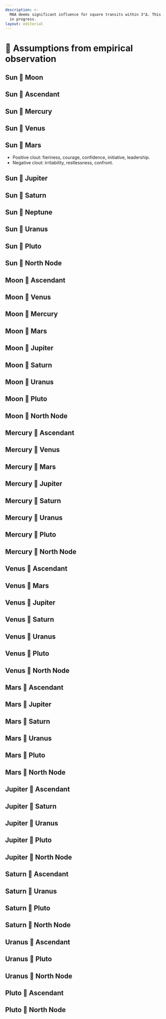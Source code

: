 ```yaml
---
description: >-
  MAA deems significant influence for square transits within 3°Δ. This is a work
  in progress.
layout: editorial
---
```


# 🧐 Assumptions from empirical observation

## Sun 🔲 Moon

## Sun 🔲 Ascendant

## Sun 🔲 Mercury

## Sun 🔲 Venus

## Sun 🔲 Mars

* Positive clout: fieriness,  courage, confidence, initiative, leadership.
* Negative clout: irritability, restlessness, confront.&#x20;

## Sun 🔲 Jupiter



## Sun 🔲 Saturn



## Sun 🔲 Neptune



## Sun 🔲 Uranus



## Sun 🔲 Pluto



## Sun 🔲 North Node

## Moon 🔲 Ascendant

## Moon 🔲 Venus

## Moon 🔲 Mercury

## Moon 🔲 Mars

## Moon 🔲 Jupiter

## Moon 🔲 Saturn

## Moon 🔲 Uranus

## Moon 🔲 Pluto

## Moon 🔲 North Node

## Mercury 🔲 Ascendant

## Mercury 🔲 Venus



## Mercury 🔲 Mars

## Mercury 🔲 Jupiter

## Mercury 🔲 Saturn

## Mercury 🔲 Uranus

## Mercury 🔲 Pluto

## Mercury 🔲 North Node

## Venus 🔲 Ascendant

## Venus 🔲 Mars

## Venus 🔲 Jupiter

## Venus 🔲 Saturn

## Venus 🔲 Uranus

## Venus 🔲 Pluto

## Venus 🔲 North Node



## Mars 🔲 Ascendant

## Mars 🔲 Jupiter

## Mars 🔲 Saturn



## Mars 🔲 Uranus



## Mars 🔲 Pluto



## Mars 🔲 North Node

## Jupiter 🔲 Ascendant

## Jupiter 🔲 Saturn

## Jupiter 🔲 Uranus

## Jupiter 🔲 Pluto

## Jupiter 🔲 North Node

## Saturn 🔲 Ascendant

## Saturn 🔲 Uranus

## Saturn 🔲 Pluto

## Saturn 🔲 North Node

## Uranus 🔲 Ascendant

## Uranus 🔲 Pluto

## Uranus 🔲 North Node

## Pluto 🔲 Ascendant

## Pluto 🔲 North Node



